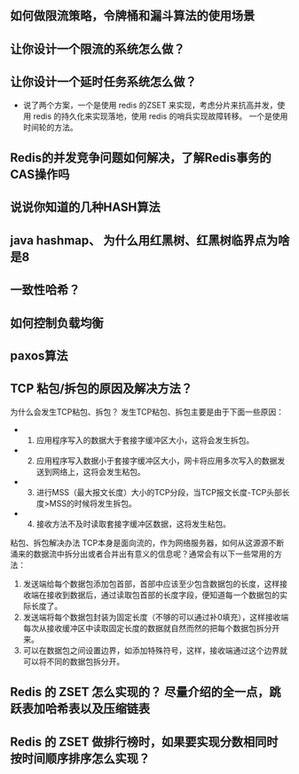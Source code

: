 

## 如何做限流策略，令牌桶和漏斗算法的使用场景


## 让你设计一个限流的系统怎么做？

## 让你设计一个延时任务系统怎么做？
- 说了两个方案，一个是使用 redis 的ZSET 来实现，考虑分片来抗高并发，使用 redis 的持久化来实现落地，使用 redis 的哨兵实现故障转移。 一个是使用时间轮的方法。

## Redis的并发竞争问题如何解决，了解Redis事务的CAS操作吗

## 说说你知道的几种HASH算法

## java hashmap、 为什么用红黑树、红黑树临界点为啥是8

## 一致性哈希？

## 如何控制负载均衡

## paxos算法

## TCP 粘包/拆包的原因及解决方法？
为什么会发生TCP粘包、拆包？
发生TCP粘包、拆包主要是由于下面一些原因：
- 1. 应用程序写入的数据大于套接字缓冲区大小，这将会发生拆包。
- 2. 应用程序写入数据小于套接字缓冲区大小，网卡将应用多次写入的数据发送到网络上，这将会发生粘包。
- 3. 进行MSS（最大报文长度）大小的TCP分段，当TCP报文长度-TCP头部长度>MSS的时候将发生拆包。
- 4. 接收方法不及时读取套接字缓冲区数据，这将发生粘包。 
   
粘包、拆包解决办法
TCP本身是面向流的，作为网络服务器，如何从这源源不断涌来的数据流中拆分出或者合并出有意义的信息呢？通常会有以下一些常用的方法：

1. 发送端给每个数据包添加包首部，首部中应该至少包含数据包的长度，这样接收端在接收到数据后，通过读取包首部的长度字段，便知道每一个数据包的实际长度了。
2. 发送端将每个数据包封装为固定长度（不够的可以通过补0填充），这样接收端每次从接收缓冲区中读取固定长度的数据就自然而然的把每个数据包拆分开来。
3. 可以在数据包之间设置边界，如添加特殊符号，这样，接收端通过这个边界就可以将不同的数据包拆分开。

## Redis 的 ZSET 怎么实现的？ 尽量介绍的全一点，跳跃表加哈希表以及压缩链表


## Redis 的 ZSET 做排行榜时，如果要实现分数相同时按时间顺序排序怎么实现？ 